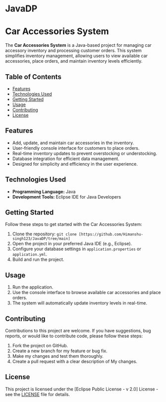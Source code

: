# JavaDP
# Car Accessories System

The **Car Accessories System** is a Java-based project for managing car accessory inventory and processing customer orders. This system simplifies inventory management, allowing users to view available car accessories, place orders, and maintain inventory levels efficiently.

## Table of Contents

- [Features](#features)
- [Technologies Used](#technologies-used)
- [Getting Started](#getting-started)
- [Usage](#usage)
- [Contributing](#contributing)
- [License](#license)

## Features

- Add, update, and maintain car accessories in the inventory.
- User-friendly console interface for customers to place orders.
- Real-time inventory updates to prevent overstocking or understocking.
- Database integration for efficient data management.
- Designed for simplicity and efficiency in the user experience.

## Technologies Used

- **Programming Language:** Java
- **Development Tools:** Eclipse IDE for Java Developers


## Getting Started

Follow these steps to get started with the Car Accessories System:

1. Clone the repository: `git clone [https://github.com/Himanshu-singh123/JavaDP/tree/main]`
2. Open the project in your preferred Java IDE (e.g., Eclipse).
3. Configure your database settings in `application.properties` or `application.yml`.
4. Build and run the project.

## Usage

1. Run the application.
2. Use the console interface to browse available car accessories and place orders.
3. The system will automatically update inventory levels in real-time.

## Contributing

Contributions to this project are welcome. If you have suggestions, bug reports, or would like to contribute code, please follow these steps:

1. Fork the project on GitHub.
2. Create a new branch for my feature or bug fix.
3. Make my changes and test them thoroughly.
4. Create a pull request with a clear description of My changes.

## License

This project is licensed under the [Eclipse Public License - v 2.0] License - see the [LICENSE](LICENSE) file for details.
